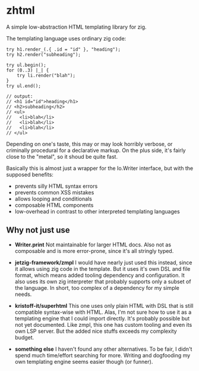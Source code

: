
# zhtml

A simple low-abstraction HTML templating library for zig.

The templating language uses ordinary zig code: 

```zig
try h1.render_(.{ .id = "id" }, "heading");
try h2.render("subheading");

try ul.begin();
for (0..3) |_| {
    try li.render("blah");
}
try ul.end();

// output:
// <h1 id="id">heading</h1>
// <h2>subheading</h2>
// <ul>
//   <li>blah</li>
//   <li>blah</li>
//   <li>blah</li>
// </ul>
```

Depending on one's taste, this may or may look horribly verbose,
or criminally procedural for a declarative markup.
On the plus side, it's fairly close to the "metal",
so it shoud be quite fast.

Basically this is almost just a wrapper for the Io.Writer interface,
but with the supposed benefits:
- prevents silly HTML syntax errors
- prevents common XSS mistakes
- allows looping and conditionals
- composable HTML components
- low-overhead in contrast to other interpreted templating
  languages

## Why not just use
- **Writer.print**
  Not maintainable for larger HTML docs. Also not 
  as composable and is more error-prone, since it's all
  stringly typed.
  
- **jetzig-framework/zmpl**
  I would have nearly just used this instead, since it allows
  using zig code in the template. But it uses it's own
  DSL and file format, which means added tooling dependency
  and configuration. It also uses its own zig interpreter
  that probably supports only a subset of the language.
  In short, too complex of a dependency for my simple needs.

- **kristoff-it/superhtml**
  This one uses only plain HTML with DSL that is
  still compatible syntax-wise with HTML. Alas,
  I'm not sure how to use it as a templating engine
  that I could import directly. It's 
  probably possible but not yet documented.
  Like zmpl, this one has custom tooling and even
  its own LSP server. But the added nice stuffs exceeds
  my complexity budget.
  
 - **something else** 
   I haven't found any other alternatives.
   To be fair, I didn't spend much time/effort searching
   for more. Writing and dogfooding my own templating
   engine seems easier though (or funner).
   
